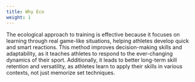 ```yaml
---
title: Why Eco
weight: 1
---
```


The ecological approach to training is effective because it focuses on learning through real game-like situations, helping athletes develop quick and smart reactions. This method improves decision-making skills and adaptability, as it teaches athletes to respond to the ever-changing dynamics of their sport. Additionally, it leads to better long-term skill retention and versatility, as athletes learn to apply their skills in various contexts, not just memorize set techniques.